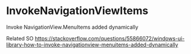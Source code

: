 # InvokeNavigationViewItems
Invoke NavigationView.MenuItems added dynamically

Related SO https://stackoverflow.com/questions/55866072/windows-ui-library-how-to-invoke-navigationview-menuitems-added-dynamically
